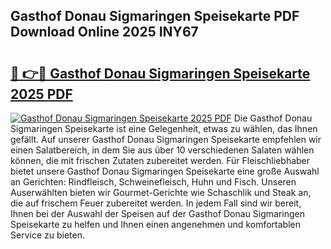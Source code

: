 ## Gasthof Donau Sigmaringen Speisekarte PDF Download Online 2025 INY67

# <h2><a href="http://gc6iho.nevu.top/?p=Gasthof+Donau+Sigmaringen+Speisekarte">🔗 👉🔴 Gasthof Donau Sigmaringen Speisekarte 2025 PDF</a></h2>

[![Gasthof Donau Sigmaringen Speisekarte 2025 PDF](https://i.imgur.com/dBaPXMq.png)](http://gc6iho.nevu.top/?p=Gasthof+Donau+Sigmaringen+Speisekarte)
Die Gasthof Donau Sigmaringen Speisekarte ist eine Gelegenheit, etwas zu wählen, das Ihnen gefällt. Auf unserer Gasthof Donau Sigmaringen Speisekarte empfehlen wir einen Salatbereich, in dem Sie aus über 10 verschiedenen Salaten wählen können, die mit frischen Zutaten zubereitet werden. Für Fleischliebhaber bietet unsere Gasthof Donau Sigmaringen Speisekarte eine große Auswahl an Gerichten: Rindfleisch, Schweinefleisch, Huhn und Fisch. Unseren Auserwählten bieten wir Gourmet-Gerichte wie Schaschlik und Steak an, die auf frischem Feuer zubereitet werden. In jedem Fall sind wir bereit, Ihnen bei der Auswahl der Speisen auf der Gasthof Donau Sigmaringen Speisekarte zu helfen und Ihnen einen angenehmen und komfortablen Service zu bieten.

